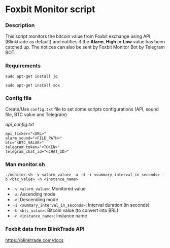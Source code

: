 # Foxbit Monitor script

### Description

This script monitors the bitcoin value from Foxbit exchange using API (Blinktrade as default) and notifies if the **Alarm**, **High** or **Low** value has been catched up.
The notices can also be sent by Foxbit Monitor Bot by Telegram BOT.

### Requirements

`sudo apt-get install jq`

`sudo apt-get install sox`

### Config file

Create/Use `config.txt` file to set some scripts configurations (API, sound file, BTC value and Telegram)

*api_config.txt*
```
api_ticker="<URL>"
alarm_sound="<FILE_PATH>"
btc="<BTC_VALUE>"
telegram_token="<TOKEN>"
telegram_chat_id="<CHAT_ID>"
```

### Man monitor.sh

`./monitor.sh -v <alarm_value> -a -d -i <summary_interval_in_seconds> -b <btc_value> -n <instance_name>`

- `-v <alarm_value>`: Monitored value
- `-a`: Ascending mode
- `-d`: Descending mode
- `-i <summary_interval_in_seconds>`: Interval duration (in seconds)
- `-b <btc_value>`: Bitcoin value (to convert into BRL)
- `-n <instance_name>`: Instance name

### Foxbit data from BlinkTrade API

https://blinktrade.com/docs
